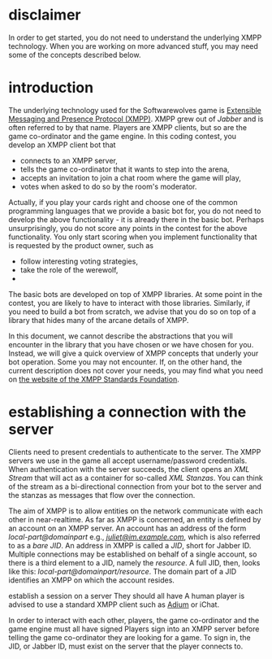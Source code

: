 disclaimer
==========

In order to get started, you do not need to understand the underlying XMPP technology.
When you are working on more advanced stuff, you may need some of the concepts described below.

introduction
=============

The underlying technology used for the Softwarewolves game is [Extensible Messaging and Presence Protocol (XMPP)][1].
XMPP grew out of *Jabber* and is often referred to by that name.
Players are XMPP clients, but so are the game co-ordinator and the game engine.
In this coding contest, you develop an XMPP client bot that
* connects to an XMPP server, 
* tells the game co-ordinator that it wants to step into the arena,
* accepts an invitation to join a chat room where the game will play,
* votes when asked to do so by the room's moderator.

Actually, if you play your cards right and choose one of the common programming languages that we provide a basic bot for, you do not need to develop the above functionality - it is already there in the basic bot.
Perhaps unsurprisingly, you do not score any points in the contest for the above functionality.
You only start scoring when you implement functionality that is requested by the product owner, such as
* follow interesting voting strategies,
* take the role of the werewolf,
* 

The basic bots are developed on top of XMPP libraries.
At some point in the contest, you are likely to have to interact with those libraries.
Similarly, if you need to build a bot from scratch, we advise that you do so on top of a library that hides many of the arcane details of XMPP.

In this document, we cannot describe the abstractions that you will encounter in the library that you have chosen or we have chosen for you.
Instead, we will give a quick overview of XMPP concepts that underly your bot operation.
Some you may not encounter.
If, on the other hand, the current description does not cover your needs, you may find what you need on [the website of the XMPP Standards Foundation][2].

establishing a connection with the server
=========================================

Clients need to present credentials to authenticate to the server.
The XMPP servers we use in the game all accept username/password credentials.
When authentication with the server succeeds, the client opens an *XML Stream* that will act as a container for so-called *XML Stanzas*.
You can think of the stream as a bi-directional connection from your bot to the server and the stanzas as messages that flow over the connection.

The aim of XMPP is to allow entities on the network communicate with each other in near-realtime.
As far as XMPP is concerned, an entity is defined by an account on an XMPP server.
An account has an address of the form *local-part@domainpart* e.g., *juliet@im.example.com*, which is also referred to as a *bare JID*.
An address in XMPP is called a *JID*, short for Jabber ID.
Multiple connections may be established on behalf of a single account, so there is a third element to a JID, namely the *resource*.
A full JID, then, looks like this: *local-part@domainpart/resource*.
The domain part of a JID identifies an XMPP on which the account resides.



establish a session on a server
They should all have 
A human player is advised to use a standard XMPP client such as [Adium][3] or iChat.

In order to interact with each other, players, the game co-ordinator and the game engine must all have signed 
Players sign into an XMPP server before telling the game co-ordinator they are looking for a game.
To sign in, the JID, or Jabber ID, must exist on the server that the player connects to.

[1]: http://en.wikipedia.org/wiki/XMPP
[2]: http://xmpp.org/xmpp-protocols/
[3]: http://adium.im/
